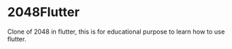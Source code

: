 # 2048Flutter
Clone of 2048 in flutter, this is for educational purpose to learn how to use flutter.
